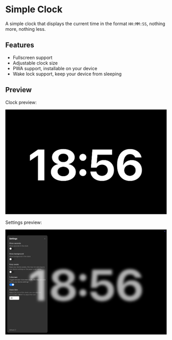 # Simple Clock

A simple clock that displays the current time in the format `HH:MM:SS`, nothing more, nothing less.

## Features

- Fullscreen support
- Adjustable clock size
- PWA support, installable on your device
- Wake lock support, keep your device from sleeping

## Preview

Clock preview:

![clock](./public/images/clock.png)

Settings preview:

![settings](./public/images/settings.png)
